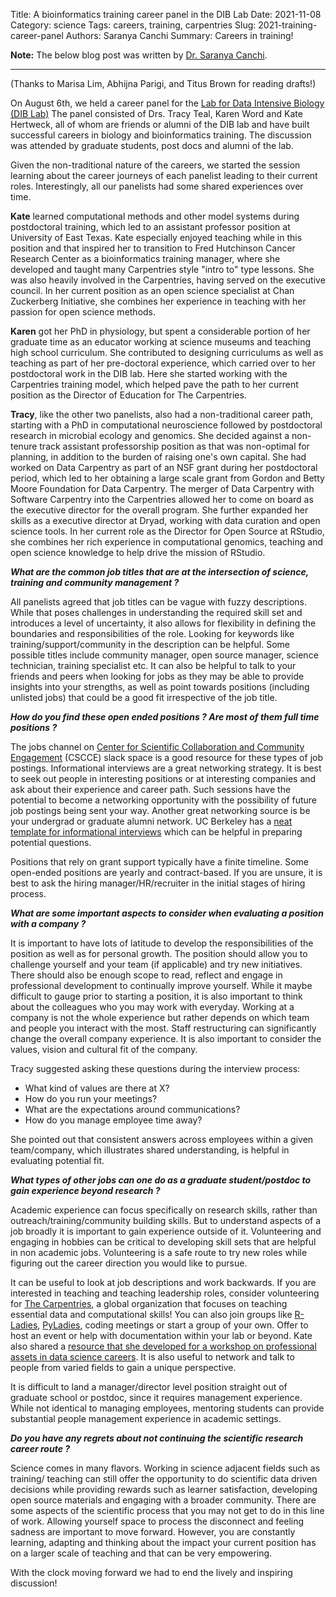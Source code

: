 Title: A bioinformatics training career panel in the DIB Lab
Date: 2021-11-08
Category: science
Tags: careers, training, carpentries
Slug: 2021-training-career-panel
Authors: Saranya Canchi
Summary: Careers in training!

**Note:** The below blog post was written by [Dr. Saranya Canchi](https://s-canchi.github.io/).

---

(Thanks to Marisa Lim, Abhijna Parigi, and Titus Brown for reading drafts!)

On August 6th, we held a career panel for the
[Lab for Data Intensive Biology (DIB Lab)](http://ivory.idyll.org/lab/)
The panel consisted of Drs. Tracy Teal, Karen Word and Kate Hertweck, all of whom are friends or alumni of the DIB lab and have built successful careers in biology and bioinformatics training. The discussion was attended by graduate students, post docs and alumni of the lab.

Given the non-traditional nature of the careers, we started the session learning about the career journeys of each panelist leading to their current roles. Interestingly, all our panelists had some shared experiences over time.

**Kate** learned computational methods and other model systems during postdoctoral training, which led to an assistant professor position at University of East Texas. Kate especially enjoyed teaching while in this position and that inspired her to transition to Fred Hutchinson Cancer Research Center as a bioinformatics training manager, where she developed and taught many Carpentries style "intro to" type lessons. She was also heavily involved in the Carpentries, having served on the executive council. In her current position as an open science specialist at Chan Zuckerberg Initiative, she combines her experience in teaching with her passion for open science methods. 

**Karen** got her PhD in physiology, but spent a considerable portion of her graduate time as an educator working at science museums and teaching high school curriculum. She contributed to designing curriculums as well as teaching as part of her pre-doctoral experience, which carried over to her postdoctoral work in the DIB lab. Here she started working with the Carpentries training model, which helped pave the path to her current position as the Director of Education for The Carpentries. 

**Tracy**, like the other two panelists, also had a non-traditional career path, starting with a PhD in computational neuroscience followed by postdoctoral research in microbial ecology and genomics. She decided against a non-tenure track assistant professorship position as that was non-optimal for planning, in addition to the burden of raising one's own capital. She had worked on Data Carpentry as part of an NSF grant during her postdoctoral period, which led to her obtaining a large scale grant from Gordon and Betty Moore Foundation for Data Carpentry. The merger of Data Carpentry with Software Carpentry into the Carpentries allowed her to come on board as the executive director for the overall program. She further expanded her skills as a executive director at Dryad, working with data curation and open science tools. In her current role as the Director for Open Source at RStudio, she combines her rich experience in computational genomics, teaching and open science knowledge to help drive the mission of RStudio.

***What are the common job titles that are at the intersection of science, training and community management ?***

All panelists agreed that job titles can be vague with fuzzy descriptions. While that poses challenges in understanding the required skill set and introduces a level of uncertainty, it also allows for flexibility in defining the boundaries and responsibilities of the role. Looking for keywords like training/support/community in the description can be helpful. Some possible titles include community manager, open source manager, science technician, training specialist etc. It can also be helpful to talk to your friends and peers when looking for jobs as they may be able to provide insights into your strengths, as well as point towards positions (including unlisted jobs) that could be a good fit irrespective of the job title.  


***How do you find these open ended positions ? Are most of them full time positions ?***

The jobs channel on [Center for Scientific Collaboration and Community Engagement](https://www.cscce.org) (CSCCE) slack space is a good resource for these types of job postings. Informational interviews are a great networking strategy. It is best to seek out people in interesting positions or at interesting companies and ask about their experience and career path. Such sessions have the potential to become a networking opportunity with the possibility of future job postings being sent your way. Another great networking source is be your undergrad or graduate alumni network. UC Berkeley has a [neat template for informational interviews](https://career.berkeley.edu/Info/InfoQuestions) which can be helpful in preparing potential questions.  

Positions that rely on grant support typically have a finite timeline. Some open-ended positions are yearly and contract-based. If you are unsure, it is best to ask the hiring manager/HR/recruiter in the initial stages of hiring process. 

***What are some important aspects to consider when evaluating a position with a company ?***

It is important to have lots of latitude to develop the responsibilities of the position as well as for personal growth. The position should allow you to challenge yourself and your team (if applicable) and try new initiatives. There should also be enough scope to read, reflect and engage in professional development to continually improve yourself. While it maybe difficult to gauge prior to starting a position, it is also important to think about the colleagues who you may work with everyday. Working at a company is not the whole experience but rather depends on which team and people you interact with the most. Staff restructuring can significantly change the overall company experience. It is also important to consider the values, vision and cultural fit of the company.

Tracy suggested asking these questions during the interview process:
- What kind of values are there at X?
- How do you run your meetings?
- What are the expectations around communications?
- How do you manage employee time away?

She pointed out that consistent answers across employees within a given team/company, which illustrates shared understanding, is helpful in evaluating potential fit.

***What types of other jobs can one do as a graduate student/postdoc to gain experience beyond research ?***

Academic experience can focus specifically on research skills, rather than outreach/training/community building skills. But to understand aspects of a job broadly it is important to gain experience outside of it. Volunteering and engaging in hobbies can be critical to developing skill sets that are helpful in non academic jobs. Volunteering is a safe route to try new roles while figuring out the career direction you would like to pursue. 

It can be useful to look at job descriptions and work backwards. If you are interested in teaching and teaching leadership roles, consider volunteering for [The Carpentries](https://carpentries.org), a global organization that focuses on teaching essential data and computational skills! You can also join groups like [R-Ladies](https://rladies.org), [PyLadies](https://pyladies.com), coding meetings or start a group of your own. Offer to host an event or help with documentation within your lab or beyond. Kate also shared a [resource that she developed for a workshop on professional assets in data science careers](https://github.com/k8hertweck/professional_assets_data_science). It is also useful to network and talk to people from varied fields to gain a unique perspective. 

It is difficult to land a manager/director level position straight out of graduate school or postdoc, since it requires management experience. While not identical to managing employees, mentoring students can provide substantial people management experience in academic settings.  

***Do you have any regrets about not continuing the scientific research career route ?***

Science comes in many flavors. Working in science adjacent fields such as training/ teaching can still offer the opportunity to do scientific data driven decisions while providing rewards such as learner satisfaction, developing open source materials and engaging with a broader community. There are some aspects of the scientific process that you may not get to do in this line of work. Allowing yourself space to process the disconnect and feeling sadness are important to move forward. However, you are constantly learning, adapting and thinking about the impact your current position has on a larger scale of teaching and that can be very empowering. 


With the clock moving forward we had to end the lively and inspiring discussion! 
